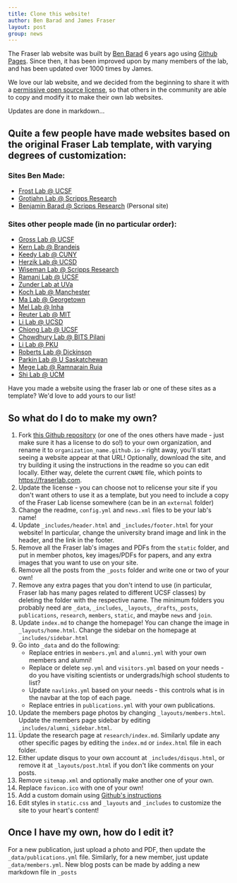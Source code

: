 ```yaml
---
title: Clone this website!
author: Ben Barad and James Fraser
layout: post
group: news
---
```


The Fraser lab website was built by [Ben Barad](https://benjaminbarad.com) 6 years ago using [Github Pages](https://pages.github.com/). Since then, it has been improved upon by many members of the lab, and has been updated over 1000 times by James. 

We love our lab website, and we decided from the beginning to share it with a [permissive open source license](https://en.wikipedia.org/wiki/MIT_License), so that others in the community are able to copy and modify it to make their own lab websites.

Updates are done in markdown...

## Quite a few people have made websites based on the original Fraser Lab template, with varying degrees of customization:
### Sites Ben Made:
* [Frost Lab @ UCSF](https://frostlab.org)
* [Grotjahn Lab @ Scripps Research](https://grotjahnlab.org)
* [Benjamin Barad @ Scripps Research](https://benjaminbarad.com) (Personal site)

### Sites other people made (in no particular order):
* [Gross Lab @ UCSF](https://grosslab.ucsf.edu/)
* [Kern Lab @ Brandeis](https://kernlab-brandeis.github.io/)
* [Keedy Lab @ CUNY](https://keedylab.org/)
* [Herzik Lab @ UCSD](https://herziklab.com/)
* [Wiseman Lab @ Scripps Research](https://wisemanlab.github.io)
* [Ramani Lab @ UCSF](http://kamakshi.ucsf.edu/)
* [Zunder Lab at UVa](http://zunderlab.com/)
* [Koch Lab @ Manchester](https://reconfiglab.github.io)
* [Ma Lab @ Georgetown](https://junfengmalab.org/)
* [Mel Lab @ Inha](https://mellab-inha.github.io/)
* [Reuter Lab @ MIT](https://deep-mi.org/)
* [Li Lab @ UCSD](https://wheatgenomics-sdsu.github.io/)
* [Chiong Lab @ UCSF](https://decisionlab.ucsf.edu/team/)
* [Chowdhury Lab @ BITS Pilani](https://cancerlab.github.io/)
* [Li Lab @ PKU](https://jianlilab.github.io/)
* [Roberts Lab @ Dickinson](https://robertslabdson.github.io/)
* [Parkin Lab @ U Saskatchewan](https://parkingenomics.github.io/)
* [Mege Lab @ Ramnarain Ruia](https://regelab.github.io/)
* [Shi Lab @ UCM](https://shi-theory-group.github.io/)

Have you made a website using the fraser lab or one of these sites as a template? We'd love to add yours to our list!

## So what do I do to make my own?
1. Fork [this Github repository](https://github.com/fraser-lab/fraser-lab.github.io) (or one of the ones others have made - just make sure it has a license to do so!) to your own organization, and rename it to `organization_name.github.io` - right away, you'll start seeing a website appear at that URL! Optionally, download the site, and try building it using the instructions in the readme so you can edit locally. Either way, delete the current `CNAME` file, which points to https://fraserlab.com.
2. Update the license - you can choose not to relicense your site if you don't want others to use it as a template, but you need to include a copy of the Fraser Lab license somewhere (can be in an `external` folder)
3. Change the readme, `config.yml` and `news.xml` files to be your lab's name!
4. Update `_includes/header.html` and `_includes/footer.html` for your website! In particular, change the university brand image and link in the header, and the link in the footer.
5. Remove all the Fraser lab's images and PDFs from the `static` folder, and put in member photos, key images/PDFs for papers, and any extra images that you want to use on your site.
6. Remove all the posts from the `_posts` folder and write one or two of your own!
7. Remove any extra pages that you don't intend to use (in particular, Fraser lab has many pages related to different UCSF classes) by deleting the folder with the respective name. The minimum folders you probably need are `_data`, `_includes`, `_layouts`, `_drafts`,`_posts`, `publications`, `research`, `members`, `static`, and maybe `news` and `join`.
8. Update `index.md` to change the homepage! You can change the image in `_layouts/home.html`. Change the sidebar on the homepage at `_includes/sidebar.html`
9. Go into `_data` and do the following:
	* Replace entries in `members.yml` and `alumni.yml` with your own members and alumni! 
	* Replace or delete `sep.yml` and `visitors.yml` based on your needs - do you have visiting scientists or undergrads/high school students to list?
	* Update `navlinks.yml` based on your needs - this controls what is in the navbar at the top of each page.
	* Replace entries in `publications.yml` with your own publications.
10. Update the members page photos by changing `_layouts/members.html`. Update the members page sidebar by editing `_includes/alumni_sidebar.html`.
11. Update the research page at `research/index.md`. Similarly update any other specific pages by editing the `index.md` or `index.html` file in each folder.
12. Either update disqus to your own account at `_includes/disqus.html`, or remove it at `_layouts/post.html` if you don't like comments on your posts.
47. Remove `sitemap.xml` and optionally make another one of your own.
48. Replace `favicon.ico` with one of your own!
49. Add a custom domain using [Github's instructions](https://help.github.com/en/github/working-with-github-pages/managing-a-custom-domain-for-your-github-pages-site)
50. Edit styles in `static.css` and `_layouts` and `_includes` to customize the site to your heart's content!

## Once I have my own, how do I edit it?
For a new publication, just upload a photo and PDF, then update the `_data/publications.yml` file. Similarly, for a new member, just update `_data/members.yml`. New blog posts can be made by adding a new markdown file in `_posts`